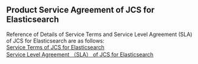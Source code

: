 ## Product Service Agreement of JCS for Elasticsearch

Reference of Details of Service Terms and Service Level Agreement (SLA) of JCS for Elasticsearch are as follows:</br>
[Service Terms of JCS for Elasticsearch](https://docs.jdcloud.com/cn/product-service-agreement/jcs-for-elasticsearch-service-terms)</br>
[Service Level Agreement （SLA） of JCS for Elasticsearch](https://docs.jdcloud.com/en/product-service-agreement/jcs-for-elasticsearch-service-terms-sla)
